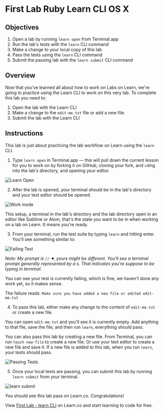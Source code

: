 # First Lab Ruby Learn CLI  OS X

## Objectives

1. Open a lab by running `learn open` from Terminal.app
2. Run the lab's tests with the `learn` CLI command
3. Make a change to your local copy of this lab
4. Pass the tests using the `learn` CLI command
5. Submit the passing lab with the `learn submit` CLI command

## Overview

Now that you've learned all about how to work on Labs on Learn, we're going to practice using the Learn CLI to work on this very lab. To complete this lab you need to:

1. Open the lab with the Learn CLI
2. Make a change to the `edit-me.txt` file or add a new file.
3. Submit the lab with the Learn CLI

## Instructions

This lab is just about practicing the lab workflow on Learn using the `learn` CLI.

1. Type `learn open` in Terminal.app — this will pull down the current lesson for you to work on by forking it on GitHub, cloning your fork, and `cd`ing into the lab's directory, and opening your editor.

 ![Learn Open](http://learn-co-videos.s3.amazonaws.com/learn-co-orientation/open-from-learn-co.gif)

2. After the lab is opened, your terminal should be in the lab's directory and your text editor should be opened.

 ![Work mode](https://dl.dropboxusercontent.com/s/je5pazo2edy5cwl/2015-09-30%20at%207.34%20PM.png)

 This setup, a terminal in the lab's directory and the lab directory open in an editor like Sublime or Atom, that's the state you want to be in when working on a lab on Learn. It means you're ready.

3. From your terminal, run the test suite by typing `learn` and hitting enter. You'll see something similar to:

 ![Failing Test](https://dl.dropboxusercontent.com/s/0ik01a1urmuw7o6/2015-09-30%20at%207.46%20PM.png)

 *Note: My prompt is `// ♥`, yours might be different. You'll see a terminal prompt generally represented by a `$`. That indicates you're suppose to be typing in terminal.*

 You can see your test is currently failing, which is fine, we haven't done any work yet, so it makes sense.

 The failure reads: `Make sure you have added a new file or edited edit-me.txt`

4. To pass this lab, either make any change to the content of `edit-me.txt` or create a new file.

 You can open `edit-me.txt` and you'll see it is currently empty. Add anything to that file, save the file, and then run `learn`, everything should pass.

 You can also pass this lab by creating a new file. From Terminal, you can run `touch new-file` to create a new file. Or use your text editor to create a new file and save it. If a new file is added to this lab, when you run `learn`, your tests should pass.

 ![Passing Tests](https://dl.dropboxusercontent.com/s/wu3l4a53w0ey9rm/2015-10-07%20at%2011.16%20PM.png)

5. Once your local tests are passing, you can submit this lab by running `learn submit` from your terminal.

 ![learn submit](https://learn-co-videos.s3.amazonaws.com/learn-co-orientation/learn-submit-cli-osx.gif)

 You should see this lab pass on Learn.co. Congratulations!

<p class='util--hide'>View <a href='https://learn.co/lessons/first-lab-ruby-learn-cli-osx'>First Lab - learn CLI</a> on Learn.co and start learning to code for free.</p>
